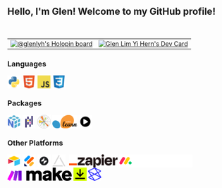 ## Hello, I'm Glen! Welcome to my GitHub profile!
<br>
<table>
  <tbody>
    <tr>
      <td>
        <!--
        [![An image of @glenlyh's Holopin badges, which is a link to view their full Holopin profile](https://holopin.me/glenlyh)](https://holopin.io/@glenlyh)
        -->
        <a href="https://holopin.io/@glenlyh"><img src="https://holopin.me/glenlyh" width="1000" alt="@glenlyh's Holopin board"/></a>
      </td>
      <td>
        <a href="https://app.daily.dev/GlenLYH"><img src="https://api.daily.dev/devcards/d5cfa60a8e3645f7b4cc80c852178c71.png?r=ijm" width="250" alt="Glen Lim Yi Hern's Dev Card"/></a>
      </td>
    </tr>
  </tbody>
</table>

<!-- Programming/ Markdown Languages -->
### Languages
<a href="https://www.python.org/"><img align="center" src="https://github.com/GlenLYH/GlenLYH/blob/main/assets/programming_icons/programming_languages_icons/python_logo/python_icon.svg" title="Python" alt="" height="30"/></a>
<a href="https://html.spec.whatwg.org/"><img align="center" src="https://github.com/GlenLYH/GlenLYH/blob/main/assets/programming_icons/programming_languages_icons/html5_logo/html5_icon.svg" title="HTML" alt="" height="30"/></a>
<a href="https://www.ecma-international.org/publications-and-standards/standards/ecma-262/"><img align="center" src="https://github.com/GlenLYH/GlenLYH/blob/main/assets/programming_icons/programming_languages_icons/javascript_logo/javascript_icon.svg" title="JS" alt="" height="30"/></a>
<a href="https://www.w3.org/TR/CSS/"><img align="center" src="https://github.com/GlenLYH/GlenLYH/blob/main/assets/programming_icons/programming_languages_icons/css3_logo/css3_icon.svg" title="CSS" alt="" height="30"/></a>

### Packages
<a href="https://numpy.org/"><img align="center" src="https://github.com/GlenLYH/GlenLYH/blob/main/assets/programming_icons/programming_packages_icons/numpy_logo/numpy_icon.svg" title="NumPy" alt="" height="30"/></a>
<a href="https://pandas.pydata.org/"><img align="center" src="https://github.com/GlenLYH/GlenLYH/blob/main/assets/programming_icons/programming_packages_icons/pandas_logo/pandas_icon.svg" title="Pandas" alt="" height="30"/></a>
<a href="https://matplotlib.org/"><img align="center" src="https://github.com/GlenLYH/GlenLYH/blob/main/assets/programming_icons/programming_packages_icons/matplotlib_logo/matplotlib_logo.svg.png" title="MatPlotLib" alt="" height="30"/></a>
<a href="https://scikit-learn.org/stable/"><img align="center" src="https://github.com/GlenLYH/GlenLYH/blob/main/assets/programming_icons/programming_packages_icons/scikit_learn_logo/scikit_learn_logo.svg.png" title="Scikit Learn" alt="" height="30"/></a>
<a href="https://www.alphavantage.co/"><img align="center" src="https://github.com/GlenLYH/GlenLYH/blob/main/assets/programming_icons/programming_packages_icons/alpha_vantage_logo/alpha_vantage_icon.svg" title="Alpha Vantage" alt="" height="30"/></a>

<!-- No-code Development Platforms (NCDPs)/ Other Platforms -->
### Other Platforms
<a href="https://www.airtable.com/"><img align="center" src="https://github.com/GlenLYH/GlenLYH/blob/main/assets/airtable_logo/air_table.png" title="Airtable" alt="" height="30"/></a>
<a href="https://www.jotform.com/"><img align="center" src="https://github.com/GlenLYH/GlenLYH/blob/main/assets/jotform_logo/jotform.png" title="Jotform" alt="" height="30"/></a>
<a href="https://www.glideapps.com/"><img align="center" src="https://github.com/GlenLYH/GlenLYH/blob/main/assets/glide_logo/glide.svg" title="Glide Apps" alt="" height="30"/></a>
<a href="https://miniextensions.com/"><img align="center" src="https://github.com/GlenLYH/GlenLYH/blob/main/assets/miniExtensions_logo/miniExtensions.webp" title="miniExtensions" alt="" height="30"/></a>
<a href="https://documint.me/"><img align="center" src="https://github.com/GlenLYH/GlenLYH/blob/main/assets/documint_logo/documint.avif" title="Documint" alt="" height="30"/></a>
<a href="https://zapier.com/"><img align="center" src="https://github.com/GlenLYH/GlenLYH/blob/main/assets/zapier_logo/zapier.png" title="Zapier" alt="" height="30"/></a>
<a href="https://monday.com/"><img align="center" src="https://github.com/GlenLYH/GlenLYH/blob/main/assets/monday_com_logo/monday_com_white.png" title="monday.com" alt="" height="30"/></a>
<a href="https://www.make.com/"><img align="center" src="https://github.com/GlenLYH/GlenLYH/blob/main/assets/make_logo/make_logo.svg" title="make" alt="" height="30"/></a>
<a href="https://www.docusign.com/"><img align="center" src="https://github.com/GlenLYH/GlenLYH/blob/main/assets/docusign_logo/docusign.svg" title="DocuSign" alt="" height="30"/></a>
<a href="https://www.stackerhq.com/"><img align="center" src="https://github.com/GlenLYH/GlenLYH/blob/main/assets/stacker_logo/stacker.svg" title="Stacker" alt="" height="30"/></a>

<!-- Text Editors -->
<!--
### Text Editors
<a href="https://code.visualstudio.com/"><img align="center" src="https://github.com/GlenLYH/GlenLYH/blob/main/assets/text_editors_logos/vsc_logo/vscode.svg" title="VSC" alt="" height="30"/></a>
<a href="https://github.blog/2022-06-08-sunsetting-atom/"><img align="center" src="https://github.com/GlenLYH/GlenLYH/blob/main/assets/text_editors_logos/atom_logo/atom.svg" title="Atom" alt="" height="30"/></a>

Spyder?
-->

<!-- Distributions -->
<!--
### Distributors
<a href="https://www.anaconda.com/"><img align="center" src="https://github.com/GlenLYH/GlenLYH/blob/main/assets/distribution_logos/anaconda_logo/anaconda.png" title="Anaconda" alt="" height="30"/></a>
-->

<!-- ### Hi there 👋 -->

<!-- ## Hello, I'm Glen 👋. Welcome to my GitHub profile! -->

<!--
**GlenLYH/GlenLYH** is a ✨ _special_ ✨ repository because its `README.md` (this file) appears on your GitHub profile.

Here are some ideas to get you started:

- 🔭 I’m currently working on ...
- 🌱 I’m currently learning ...
- 👯 I’m looking to collaborate on ...
- 🤔 I’m looking for help with ...
- 💬 Ask me about ...
- 📫 How to reach me: ...
- 😄 Pronouns: ...
- ⚡ Fun fact: ...
-->
